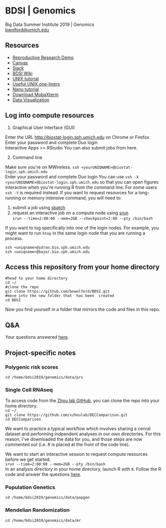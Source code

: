 # BDSI | Genomics
Big Data Summer Institute 2019 | Genomics  
bwolford@umich.edu  

## Resources

- [Reproductive Research Demo](https://github.com/statgen/bdsi-demo-2019)
- [Canvas](https://canvas.umich.edu/gateway/)
- [Slack](https://bdsiworkspace.slack.com)
- [BDSI Wiki](http://bigdatasummerinst.sph.umich.edu/wiki/index.php/Main_Page)  
- [UNIX tutorial](http://www.ee.surrey.ac.uk/Teaching/Unix/)
- [Useful UNIX one-liners](https://github.com/bnwolford/BDSI/blob/master/UNIX_oneliners.md)
- [Nano tutorial](https://www.howtogeek.com/howto/42980/the-beginners-guide-to-nano-the-linux-command-line-text-editor/)
- [Download MobaXterm](https://mobaxterm.mobatek.net)
- [Data Visualization](https://serialmentor.com/dataviz/index.html)

## Log into compute resources 

1) Graphical User Interface (GUI) 

Enter the URL http://biostat-login.sph.umich.edu on Chrome or Firefox  
Enter your password and complete Duo login  
Interactive Apps >> RStudio
You can also submit jobs from here.  

2) Command line

Make sure you're on MWireless.
`ssh <yourUNIQNAME>@biostat-login.sph.umich.edu`  
Enter your password and complete Duo login
You can use `ssh -X <yourUNIQNAME>@biostat-login.sph.umich.edu` so that you can open figures interactive when you're running R from the  command line. For some users `ssh -Y` is required instead.
If you want to request resources for a long-running or memory intensive command, you will need to:  
1) submit a job using [sbatch](https://slurm.schedmd.com/sbatch.html)  
2) request an interactive job on a compute node using [srun](https://slurm.schedmd.com/srun.html)  
`srun --time=2:00:00 --mem=2GB --checkpoint=2:00 --pty /bin/bash`

If you want to log specifically into one of the login nodes. For example, you might want to run `htop` in the same login node that you are running a process. 
```
ssh <uniqname>@idran.bio.sph.umich.edu  
ssh <uniqname>@bajor.bio.sph.umich.edu  
```

## Access this repository from your home directory
```
#head to your home directory
cd ~/
#clone the repo
git clone https://github.com/bnwolford/BDSI.git
#move into the new folder that  has been  created
cd BDSI
```
Now you find yourself in a folder that mirrors the code and files in this repo.  

## Q&A
Your questions answered [here](QandA.md).

## Project-specific notes

### Polygenic risk scores

`cd /home/bdsi2019/genomics/data/prs`

### Single Cell RNAseq
To access code from the [Zhou lab GitHub](https://github.com/xzhoulab/DECComparison), you can clone the repo into your home directory.  
`cd ~/`  
`git clone https://github.com/xzhoulab/DECComparison.git`   
`cd DECComparison`  

We want to practice a typical workflow which involves sharing a cenral dataset and performing indpendent analyses in our own directories. For this reason, I've downloaded the data for you, and those steps are now commented out (i.e. # is placed at the front of the code line). 

We want to start an interactive session to request compute resources before we get started.  
`srun --time=2:00:00 --mem=2GB --pty /bin/bash`  
In an analysis directory in your home directory, launch R with `R`. Follow the R code and answer the questions [here](https://github.com/bnwolford/BDSI/blob/master/GTEx_DEC_step_by_step.R).  

### Population Genetics

`cd /home/bdsi2019/genomics/data/popgen`

### Mendelian Randomization

`cd /home/bdsi2019/genomics/data/mr`
